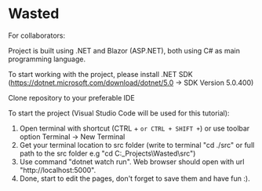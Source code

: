 # Wasted

For collaborators:

Project is built using .NET and Blazor (ASP.NET), both using C# as main programming language.

To start working with the project, please install .NET SDK (https://dotnet.microsoft.com/download/dotnet/5.0 -> SDK Version 5.0.400)

Clone repository to your preferable IDE 

To start the project (Visual Studio Code will be used for this tutorial):
  1. Open terminal with shortcut (CTRL + ` or CTRL + SHIFT + `) or use toolbar option Terminal -> New Terminal
  2. Get your terminal location to src folder (write to terminal "cd ./src" or full path to the src folder e.g "cd C:\_Projects\Wasted\src")
  3. Use command "dotnet watch run". Web browser should open with url "http://localhost:5000".
  4. Done, start to edit the pages, don't forget to save them and have fun :).
